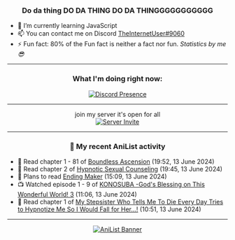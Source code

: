 <div align="center">

### Do da thing DO DA THING DO DA THINGGGGGGGGGGG
</div>

- 🌱 I’m currently learning JavaScript
- 📫 You can contact me on Discord [TheInternetUser#9060](https://discord.com/users/534117072796385300)
- ⚡ Fun fact: 80% of the Fun fact is neither a fact nor fun. _Statistics by me 😎_
<hr>

<div align="center">

### What I'm doing right now:
[![Discord Presence](https://lanyard.cnrad.dev/api/534117072796385300)](https://discord.com/users/534117072796385300)
<hr>

join my server it's open for all <br>
[![Server Invite](https://invidget.switchblade.xyz/bfYgVHxrSs)](https://discord.gg/bfYgVHxrSs)

<hr>
  
### 🌸 My recent AniList activity

</div>

<!-- ANILIST_ACTIVITY:start -->

-   📖 Read chapter 1 - 81 of [Boundless Ascension](https://anilist.co/manga/159439) (19:52, 13 June 2024)
-   📖 Read chapter 2 of [Hypnotic Sexual Counseling](https://anilist.co/manga/104449) (19:45, 13 June 2024)
-   📖 Plans to read [Ending Maker](https://anilist.co/manga/150170) (15:09, 13 June 2024)
-   📺 Watched episode 1 - 9 of [KONOSUBA -God's Blessing on This Wonderful World! 3](https://anilist.co/anime/136804) (11:06, 13 June 2024)
-   📖 Read chapter 1 of [My Stepsister Who Tells Me To Die Every Day Tries to Hypnotize Me So I Would Fall for Her...!](https://anilist.co/manga/128413) (10:51, 13 June 2024)

<!-- ANILIST_ACTIVITY:end -->
<hr>

<div align="center">

[![AniList Banner](https://img.anili.st/User/929966)](https://anilist.co/user/TheInternetUser)

<!-- ![Profile views](https://gpvc.arturio.dev/TheInternetUse7) Since 2023-01-09 -->
<br>


</div>
